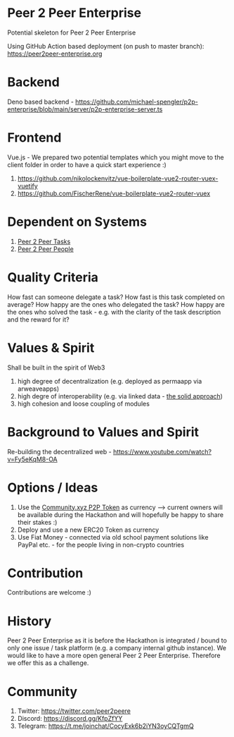 # Peer 2 Peer Enterprise
Potential skeleton for Peer 2 Peer Enterprise  

Using GitHub Action based deployment (on push to master branch):
https://peer2peer-enterprise.org 

# Backend 
Deno based backend - https://github.com/michael-spengler/p2p-enterprise/blob/main/server/p2p-enterprise-server.ts

# Frontend
Vue.js - We prepared two potential templates which you might move to the client folder in order to have a quick start experience :)
1. https://github.com/nikolockenvitz/vue-boilerplate-vue2-router-vuex-vuetify
2. https://github.com/FischerRene/vue-boilerplate-vue2-router-vuex

# Dependent on Systems
1. [Peer 2 Peer Tasks](https://peer2peer-tasks.org) 
2. [Peer 2 Peer People](https://peer2peer-people.org)

# Quality Criteria
How fast can someone delegate a task?
How fast is this task completed on average?
How happy are the ones who delegated the task?
How happy are the ones who solved the task - e.g. with the clarity of the task description and the reward for it?

# Values & Spirit
Shall be built in the spirit of Web3  
1. high degree of decentralization (e.g. deployed as permaapp via arweaveapps)  
2. high degre of interoperability (e.g. via linked data - [the solid approach](https://www.youtube.com/watch?v=Fy5eKqM8-OA))  
3. high cohesion and loose coupling of modules  

# Background to Values and Spirit
Re-building the decentralized web - https://www.youtube.com/watch?v=Fy5eKqM8-OA 
 
# Options / Ideas
1. Use the [Community.xyz P2P Token](https://community.xyz/#vyDjA2UggLj12tcFR-lKAo1kKaZyNeAM2twEJ62xkco/tokens) as currency --> current owners will be available during the Hackathon and will hopefully be happy to share their stakes :) 
2. Deploy and use a new ERC20 Token as currency
3. Use Fiat Money - connected via old school payment solutions like PayPal etc. - for the people living in non-crypto countries 


# Contribution
Contributions are welcome :)

# History
Peer 2 Peer Enterprise as it is before the Hackathon is integrated / bound to only one issue / task platform (e.g. a company internal github instance). We would like to have a more open general Peer 2 Peer Enterprise. Therefore we offer this as a challenge. 


# Community
1. Twitter: https://twitter.com/peer2peere
2. Discord: https://discord.gg/KfpZfYY
3. Telegram: https://t.me/joinchat/CocyExk6b2iYN3oyCQTgmQ





